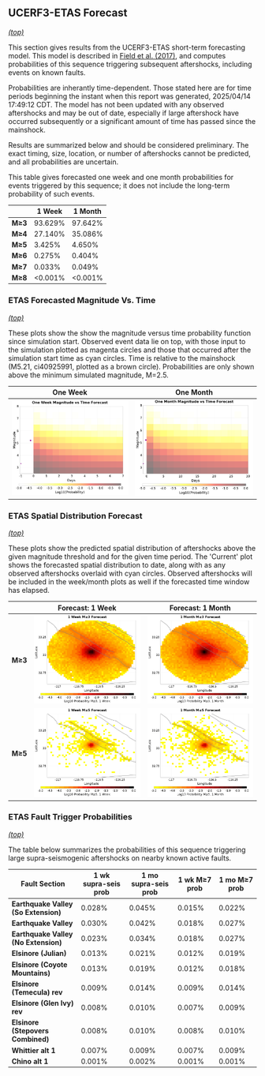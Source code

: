 ## UCERF3-ETAS Forecast
*[(top)](#table-of-contents)*

This section gives results from the UCERF3-ETAS short-term forecasting model. This model is described in [Field et al. (2017)](http://bssa.geoscienceworld.org/lookup/doi/10.1785/0120160173), and computes probabilities of this sequence triggering subsequent aftershocks, including events on known faults.

Probabilities are inherantly time-dependent. Those stated here are for time periods beginning the instant when this report was generated, 2025/04/14 17:49:12 CDT. The model has not been updated with any observed aftershocks and may be out of date, especially if large aftershock have occurred subsequently or a significant amount of time has passed since the mainshock.

Results are summarized below and should be considered preliminary. The exact timing, size, location, or number of aftershocks cannot be predicted, and all probabilities are uncertain.


This table gives forecasted one week and one month probabilities for events triggered by this sequence; it does not include the long-term probability of such events.

|  | 1 Week | 1 Month |
|-----|-----|-----|
| **M&ge;3** | 93.629% | 97.642% |
| **M&ge;4** | 27.140% | 35.086% |
| **M&ge;5** | 3.425% | 4.650% |
| **M&ge;6** | 0.275% | 0.404% |
| **M&ge;7** | 0.033% | 0.049% |
| **M&ge;8** | <0.001% | <0.001% |

### ETAS Forecasted Magnitude Vs. Time
*[(top)](#table-of-contents)*

These plots show the show the magnitude versus time probability function since simulation start. Observed event data lie on top, with those input to the simulation plotted as magenta circles and those that occurred after the simulation start time as cyan circles. Time is relative to the mainshock (M5.21, ci40925991, plotted as a brown circle). Probabilities are only shown above the minimum simulated magnitude, M=2.5.

| One Week | One Month |
|-----|-----|
| ![Mag-time plot](resources/mag_time_week.png) | ![Mag-time plot](resources/mag_time_month.png) |

### ETAS Spatial Distribution Forecast
*[(top)](#table-of-contents)*

These plots show the predicted spatial distribution of aftershocks above the given magnitude threshold and for the given time period. The 'Current' plot shows the forecasted spatial distribution to date, along with as any observed aftershocks overlaid with cyan circles. Observed aftershocks will be included in the week/month plots as well if the forecasted time window has elapsed.

|  | Forecast: 1 Week | Forecast: 1 Month |
|-----|-----|-----|
| **M&ge;3** | ![Map](resources/comcat_compare_prob_1wk_m3.png) | ![Map](resources/comcat_compare_prob_1mo_m3.png) |
| **M&ge;5** | ![Map](resources/comcat_compare_prob_1wk_m5.png) | ![Map](resources/comcat_compare_prob_1mo_m5.png) |

### ETAS Fault Trigger Probabilities
*[(top)](#table-of-contents)*

The table below summarizes the probabilities of this sequence triggering large supra-seismogenic aftershocks on nearby known active faults.

| Fault Section | 1 wk supra-seis prob | 1 mo supra-seis prob | 1 wk M&ge;7 prob | 1 mo M&ge;7 prob |
|-----|-----|-----|-----|-----|
| **Earthquake Valley (So Extension)** | 0.028% | 0.045% | 0.015% | 0.022% |
| **Earthquake Valley** | 0.030% | 0.042% | 0.018% | 0.027% |
| **Earthquake Valley (No  Extension)** | 0.023% | 0.034% | 0.018% | 0.027% |
| **Elsinore (Julian)** | 0.013% | 0.021% | 0.012% | 0.019% |
| **Elsinore (Coyote Mountains)** | 0.013% | 0.019% | 0.012% | 0.018% |
| **Elsinore (Temecula) rev** | 0.009% | 0.014% | 0.009% | 0.014% |
| **Elsinore (Glen Ivy) rev** | 0.008% | 0.010% | 0.007% | 0.009% |
| **Elsinore (Stepovers Combined)** | 0.008% | 0.010% | 0.008% | 0.010% |
| **Whittier alt 1** | 0.007% | 0.009% | 0.007% | 0.009% |
| **Chino alt 1** | 0.001% | 0.002% | 0.001% | 0.001% |
